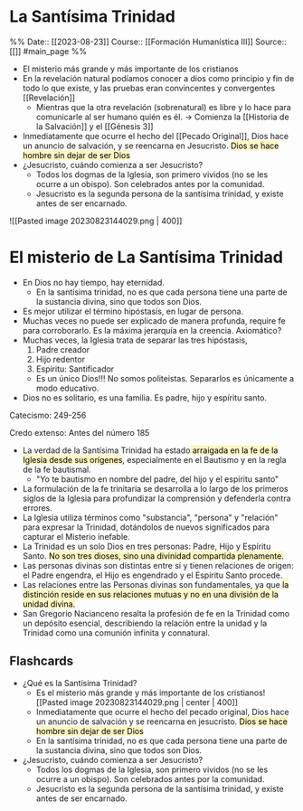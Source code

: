 # La Santísima Trinidad

%%
Date:: [[2023-08-23]]
Course:: [[Formación Humanística III]]
Source:: [[]] #main_page 
%%

- El misterio más grande y más importante de los cristianos
- En la revelación natural podíamos conocer a dios como principio y fin de todo lo que existe, y las pruebas eran convincentes y convergentes [[Revelación]]
	- Mientras que la otra revelación (sobrenatural) es libre y lo hace para comunicarle al ser humano quién es él. -> Comienza la [[Historia de la Salvación]] y el [[Génesis 3]]
- Inmediatamente que ocurre el hecho del [[Pecado Original]], Dios hace un anuncio de salvación, y se reencarna en Jesucristo. <mark style="background: #FFF3A3A6;">Dios se hace hombre sin dejar de ser Dios</mark>
- ¿Jesucristo, cuándo comienza a ser Jesucristo?
	- Todos los dogmas de la Iglesia, son primero vividos (no se les ocurre a un obispo). Son celebrados antes por la comunidad.
	- Jesucristo es la segunda persona de la santísima trinidad, y existe antes de ser encarnado. 

![[Pasted image 20230823144029.png  | 400]]

# El misterio de La Santísima Trinidad
- En Dios no hay tiempo, hay eternidad.
	- En la santísima trinidad, no es que cada persona tiene una parte de la sustancia divina, sino que todos son Dios.
- Es mejor utilizar el término hipóstasis, en lugar de persona.
- Muchas veces no puede ser explicado de manera profunda, require fe para corroborarlo. Es la máxima jerarquía en la creencia. Axiomático?
- Muchas veces, la Iglesia trata de separar las tres hipóstasis,
	1. Padre creador
	2. Hijo redentor
	3. Espíritu: Santificador
	- Es un único Dios!!! No somos politeistas. Separarlos es únicamente a modo educativo.
- Dios no es solitario, es una familia. Es padre, hijo y espíritu santo.

Catecismo: 249-256

Credo extenso: Antes del número 185

- La verdad de la Santísima Trinidad ha estado<mark style="background: #FFF3A3A6;"> arraigada en la fe de la Iglesia desde sus orígenes</mark>, especialmente en el Bautismo y en la regla de la fe bautismal.
	- "Yo te bautismo en nombre del padre, del hijo y el espíritu santo"
- La formulación de la fe trinitaria se desarrolla a lo largo de los primeros siglos de la Iglesia para profundizar la comprensión y defenderla contra errores.
- La Iglesia utiliza términos como "substancia", "persona" y "relación" para expresar la Trinidad, dotándolos de nuevos significados para capturar el Misterio inefable.
- La Trinidad es un solo Dios en tres personas: Padre, Hijo y Espíritu Santo. <mark style="background: #FFF3A3A6;">No son tres dioses, sino una divinidad compartida plenamente.</mark>
- Las personas divinas son distintas entre sí y tienen relaciones de origen: el Padre engendra, el Hijo es engendrado y el Espíritu Santo procede.
- Las relaciones entre las Personas divinas son fundamentales, ya que <mark style="background: #FFF3A3A6;">la distinción reside en sus relaciones mutuas y no en una división de la unidad divina.</mark>
- San Gregorio Nacianceno resalta la profesión de fe en la Trinidad como un depósito esencial, describiendo la relación entre la unidad y la Trinidad como una comunión infinita y connatural.


## Flashcards
- ¿Qué es la Santísima Trinidad?
	- Es el misterio más grande y más importante de los cristianos![[Pasted image 20230823144029.png | center | 400]]
	- Inmediatamente que ocurre el hecho del pecado original, Dios hace un anuncio de salvación y se reencarna en jesucristo.  <mark style="background: #FFF3A3A6;">Dios se hace hombre sin dejar de ser Dios</mark>
	- En la santísima trinidad, no es que cada persona tiene una parte de la sustancia divina, sino que todos son Dios.
- ¿Jesucristo, cuándo comienza a ser Jesucristo?
	- Todos los dogmas de la Iglesia, son primero vividos (no se les ocurre a un obispo). Son celebrados antes por la comunidad.
	- Jesucristo es la segunda persona de la santísima trinidad, y existe antes de ser encarnado. 